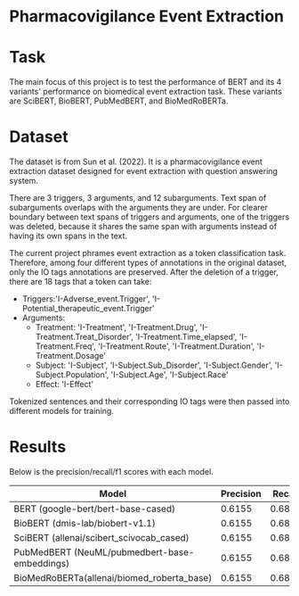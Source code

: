 # Pharmacovigilance Event Extraction 

# Task 
The main focus of this project is to test the performance of BERT and its 4 variants' performance on biomedical 
event extraction task. These variants are SciBERT, BioBERT, PubMedBERT, and BioMedRoBERTa. 

# Dataset 
The dataset is from Sun et al. (2022). It is a pharmacovigilance event extraction dataset designed for event 
extraction with question answering system. 

There are 3 triggers, 3 arguments, and 12 subarguments. Text span of subarguments overlaps with the arguments 
they are under. For clearer boundary between text spans of triggers and arguments, one of the triggers was deleted, 
because it shares the same span with arguments instead of having its own spans in the text. 

The current project phrames event extraction as a token classification task. Therefore, among four different types
of annotations in the original dataset, only the IO tags annotations are preserved. After the deletion of a trigger, 
there are 18 tags that a token can take:

* Triggers:'I-Adverse_event.Trigger', 'I-Potential_therapeutic_event.Trigger'
* Arguments:
  * Treatment: 'I-Treatment', 'I-Treatment.Drug', 'I-Treatment.Treat_Disorder',
    'I-Treatment.Time_elapsed', 'I-Treatment.Freq', 'I-Treatment.Route',
    'I-Treatment.Duration', 'I-Treatment.Dosage'
  * Subject: 'I-Subject', 'I-Subject.Sub_Disorder', 'I-Subject.Gender', 'I-Subject.Population',
    'I-Subject.Age', 'I-Subject.Race'
  * Effect: 'I-Effect'

Tokenized sentences and their corresponding IO tags were then passed into different models for training. 

# Results
Below is the precision/recall/f1 scores with each model. 

|Model                                         |Precision   |Recall      |F1        |
| -------------------------------------------- | ---------- | ---------- | -------- |
|BERT (google-bert/bert-base-cased)            |0.6155      |0.6880      |0.6497    |
|BioBERT (dmis-lab/biobert-v1.1)               |0.6155      |0.6880      |0.6497    |
|SciBERT (allenai/scibert_scivocab_cased)      |0.6155      |0.6880      |0.6497    |
|PubMedBERT (NeuML/pubmedbert-base-embeddings) |0.6155      |0.6880      |0.6497    |
|BioMedRoBERTa(allenai/biomed_roberta_base)    |0.6155      |0.6880      |0.6497    |



 
